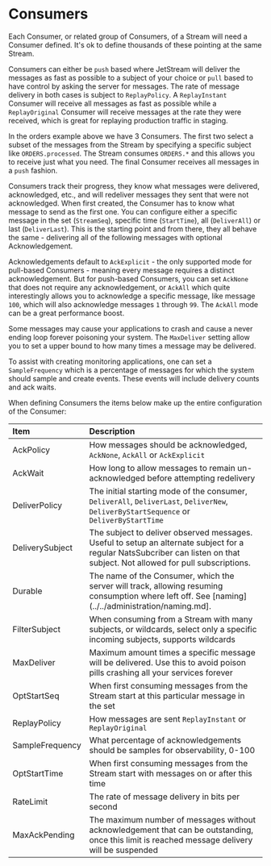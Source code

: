 # Consumers

Each Consumer, or related group of Consumers, of a Stream will need a Consumer defined. It's ok to define thousands of these pointing at the same Stream.

Consumers can either be `push` based where JetStream will deliver the messages as fast as possible to a subject of your choice or `pull` based to have control by asking the server for messages. The rate of message delivery in both cases is subject to `ReplayPolicy`. A `ReplayInstant` Consumer will receive all messages as fast as possible while a `ReplayOriginal` Consumer will receive messages at the rate they were received, which is great for replaying production traffic in staging.

In the orders example above we have 3 Consumers. The first two select a subset of the messages from the Stream by specifying a specific subject like `ORDERS.processed`. The Stream consumes `ORDERS.*` and this allows you to receive just what you need. The final Consumer receives all messages in a `push` fashion.

Consumers track their progress, they know what messages were delivered, acknowledged, etc., and will redeliver messages they sent that were not acknowledged. When first created, the Consumer has to know what message to send as the first one. You can configure either a specific message in the set \(`StreamSeq`\), specific time \(`StartTime`\), all \(`DeliverAll`\) or last \(`DeliverLast`\). This is the starting point and from there, they all behave the same - delivering all of the following messages with optional Acknowledgement.

Acknowledgements default to `AckExplicit` - the only supported mode for pull-based Consumers - meaning every message requires a distinct acknowledgement. But for push-based Consumers, you can set `AckNone` that does not require any acknowledgement, or `AckAll` which quite interestingly allows you to acknowledge a specific message, like message `100`, which will also acknowledge messages `1` through `99`. The `AckAll` mode can be a great performance boost.

Some messages may cause your applications to crash and cause a never ending loop forever poisoning your system. The `MaxDeliver` setting allow you to set a upper bound to how many times a message may be delivered.

To assist with creating monitoring applications, one can set a `SampleFrequency` which is a percentage of messages for which the system should sample and create events. These events will include delivery counts and ack waits.

When defining Consumers the items below make up the entire configuration of the Consumer:

| Item | Description |
| :--- | :--- |
| AckPolicy | How messages should be acknowledged, `AckNone`, `AckAll` or `AckExplicit` |
| AckWait | How long to allow messages to remain un-acknowledged before attempting redelivery |
| DeliverPolicy | The initial starting mode of the consumer, `DeliverAll`, `DeliverLast`, `DeliverNew`, `DeliverByStartSequence` or `DeliverByStartTime` |
| DeliverySubject | The subject to deliver observed messages. Useful to setup an alternate subject for a regular NatsSubcriber can listen on that subject. Not allowed for pull subscriptions. |
| Durable | The name of the Consumer, which the server will track, allowing resuming consumption where left off. See \[naming\]\(../../administration/naming.md\]. |
| FilterSubject | When consuming from a Stream with many subjects, or wildcards, select only a specific incoming subjects, supports wildcards |
| MaxDeliver | Maximum amount times a specific message will be delivered.  Use this to avoid poison pills crashing all your services forever |
| OptStartSeq | When first consuming messages from the Stream start at this particular message in the set |
| ReplayPolicy | How messages are sent `ReplayInstant` or `ReplayOriginal` |
| SampleFrequency | What percentage of acknowledgements should be samples for observability, 0-100 |
| OptStartTime | When first consuming messages from the Stream start with messages on or after this time |
| RateLimit | The rate of message delivery in bits per second |
| MaxAckPending | The maximum number of messages without acknowledgement that can be outstanding, once this limit is reached message delivery will be suspended |

